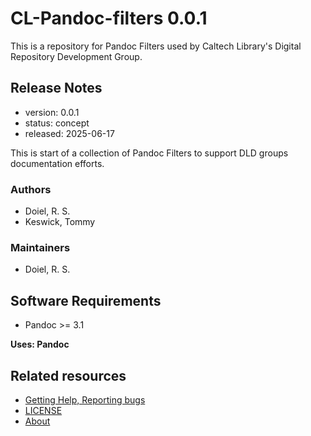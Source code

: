 

# CL-Pandoc-filters 0.0.1

This is a repository for Pandoc Filters used by Caltech Library's Digital Repository Development Group.

## Release Notes

- version: 0.0.1
- status: concept
- released: 2025-06-17

This is start of a collection of Pandoc Filters to support DLD groups documentation efforts.


### Authors

- Doiel, R. S.
- Keswick, Tommy



### Maintainers

- Doiel, R. S.

## Software Requirements

- Pandoc &gt;&#x3D; 3.1


**Uses: Pandoc**

## Related resources



- [Getting Help, Reporting bugs](https://github.com/caltechlibrary/CL-Pandoc-filters/issues)
- [LICENSE](https://github.com/caltechlibrary/CL-Pandoc-filters/blob/main/LICENSE)
- [About](about.md)


